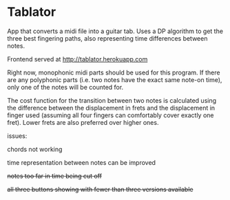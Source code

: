 # Tablator
App that converts a midi file into a guitar tab. Uses a DP algorithm to get the three best fingering paths, also representing time differences between notes.

Frontend served at http://tablator.herokuapp.com

Right now, monophonic midi parts should be used for this program. If there are any polyphonic parts (i.e. two notes have the exact same note-on time), only one of the notes will be counted for.

The cost function for the transition between two notes is calculated using the difference between the displacement in frets and the displacement in finger used (assuming all four fingers can comfortably cover exactly one fret). Lower frets are also preferred over higher ones.

issues:

chords not working

time representation between notes can be improved

~~notes too far in time being cut off~~

~~all three buttons showing with fewer than three versions available~~